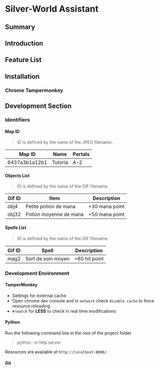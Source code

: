 # Silver-World Assistant


## Summary



## Introduction



## Feature List



## Installation


### Chrome Tampermonkey






## Development Section


### Identifiers



#### Map ID 

> ID is defined by the name of the JPEG filename.

| Map ID         | Name     | Portals     |
|----------------|----------|-------------|
| 6437a3b1a12b1  | Tutoria  | A-2         |



#### Objects List

> ID is defined by the name of the GIF filename.

| Gif ID | Item | Description |
|--------|------|-------------|
| obj4   | Petite potion de mana  | +30 mana point |
| obj32  | Potion moyenne de mana | +50 mana point |



#### Spells List

> ID is defined by the name of the GIF filename.

| Gif ID | Spell | Description |
|--------|-------|-------------|
| mag2   | Sort de soin moyen  | +60 hit point |






### Development Environment


#### TamperMonkey

- Settings for external cache
- Open chrome dev console and in ``network`` check `disable cache` to force resource reloading
- ``#!watch`` for **LESS** to check in real time modifications




#### Python

Run the following command line in the root of the project folder

> python -m http.server

Resources are available at ``http://localhost:8000/``.


#### Git